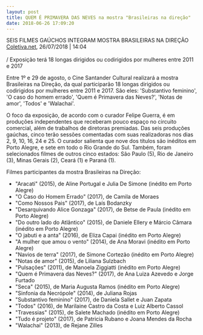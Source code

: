 ```yaml
---
layout: post
title: QUEM É PRIMAVERA DAS NEVES na mostra "Brasileiras na direção"
date: 2018-06-26 17:09:20
---
```

SEIS FILMES GAÚCHOS INTEGRAM MOSTRA BRASILEIRAS NA DIREÇÃO\
[Coletiva.net](https://coletiva.net/cinema/seis-filmes-gauchos-integram-mostra-brasileiras-na-direcao,278206.jhtml), 26/07/2018 | 14:04\
\
/ Exposição terá 18 longas dirigidos ou codirigidos por mulheres entre 2011 e 2017

Entre 1º e 29 de agosto, o Cine Santander Cultural realizará a mostra Brasileiras na Direção, da qual participarão 18 longas dirigidos ou codirigidos por mulheres entre 2011 e 2017. São eles: 'Substantivo feminino', 'O caso do homem errado', 'Quem é Primavera das Neves?', 'Notas de amor', 'Todos' e 'Walachai'.

O foco da exposição, de acordo com o curador Felipe Guerra, é em produções independentes que receberam pouco espaço no circuito comercial, além de trabalhos de diretoras premiadas. Das seis produções gaúchas, cinco terão sessões comentadas com suas realizadoras nos dias 2, 9, 10, 16, 24 e 25. O curador salienta que nove dos títulos são inéditos em Porto Alegre, e sete em todo o Rio Grande do Sul. Também, foram selecionados filmes de outros cinco estados: São Paulo (5), Rio de Janeiro (3), Minas Gerais (2), Ceará (1) e Paraná (1).

Filmes participantes da mostra Brasileiras na Direção:

* "Aracati" (2015), de Aline Portugal e Julia De Simone (inédito em Porto Alegre)
* "O Caso do Homem Errado" (2017), de Camila de Moraes
* "Como Nossos Pais" (2017), de Laís Bodanzky
* "Desarquivando Alice Gonzaga" (2017), de Betse de Paula (inédito em Porto Alegre)
* "Do outro lado do Atlântico" (2015), de Daniele Ellery e Márcio Câmara (inédito em Porto Alegre)
* "O jabuti e a anta" (2016), de Eliza Capai (inédito em Porto Alegre)
* "A mulher que amou o vento" (2014), de Ana Moravi (inédito em Porto Alegre)
* "Navios de terra" (2017), de Simone Cortezão (inédito em Porto Alegre)
* "Notas de amor" (2015), de Liliana Sulzbach
* "Pulsações" (2011), de Manoela Ziggiatti (inédito em Porto Alegre)
* "Quem é Primavera das Neves?" (2017), de Ana Luiza Azevedo e Jorge Furtado
* "Seca" (2015), de Maria Augusta Ramos (inédito em Porto Alegre)
* "Sinfonia da Necrópole" (2014), de Juliana Rojas
* "Substantivo feminino" (2017), de Daniela Sallet e Juan Zapata
* "Todos" (2016), de Marilaine Castro da Costa e Luiz Alberto Cassol
* "Travessias" (2015), de Salete Machado (inédito em Porto Alegre)
* "Tudo é projeto" (2017), de Patricia Rubano e Joana Mendes da Rocha
* "Walachai" (2013), de Rejane Zilles
